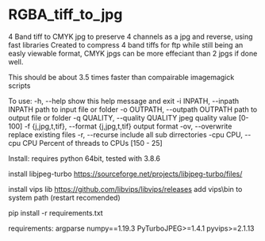 # RGBA_tiff_to_jpg
4 Band tiff to CMYK jpg to preserve 4 channels as a jpg and reverse, using fast libraries
  Created to compress 4 band tiffs for ftp while still being an easly viewable format, CMYK jpgs can be more effeciant than 2 jpgs if done well. 

This should be about 3.5 times faster than compairable imagemagick scripts

To use:
  -h, --help            show this help message and exit
  -i INPATH, --inpath INPATH
                        path to input file or folder
  -o OUTPATH, --outpath OUTPATH
                        path to output file or folder
  -q QUALITY, --quality QUALITY
                        jpeg quality value [0-100]
  -f {j,jpg,t,tif}, --format {j,jpg,t,tif}
                        output format
  -ov, --overwrite      replace existing files
  -r, --recurse         include all sub dirrectories
  -cpu CPU, --cpu CPU   Percent of threads to CPUs [150 - 25]

Install:
  requires python 64bit, tested with 3.8.6

  install libjpeg-turbo
  https://sourceforge.net/projects/libjpeg-turbo/files/

  install vips lib
  https://github.com/libvips/libvips/releases
  add vips\bin to system path (restart recomended)

  pip install -r requirements.txt

requirements:
  argparse
  numpy==1.19.3
  PyTurboJPEG>=1.4.1
  pyvips>=2.1.13
